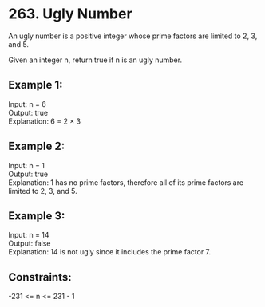 # 263. Ugly Number

An ugly number is a positive integer whose prime factors are limited to 2, 3, and 5. </br>

Given an integer n, return true if n is an ugly number. </br>

## Example 1:

Input: n = 6 </br>
Output: true </br>
Explanation: 6 = 2 × 3 </br>

## Example 2:

Input: n = 1 </br>
Output: true </br>
Explanation: 1 has no prime factors, therefore all of its prime factors are limited to 2, 3, and 5. </br>

## Example 3:

Input: n = 14 </br>
Output: false </br>
Explanation: 14 is not ugly since it includes the prime factor 7. </br>

## Constraints:

-231 <= n <= 231 - 1 </br>
